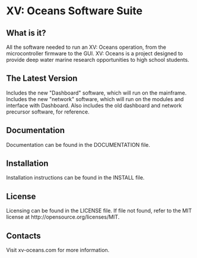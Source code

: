 <h1>XV: Oceans Software Suite</h1>

<h2>What is it?</h2>

<p>All the software needed to run an XV: Oceans operation, from the microcontroller firmware to the GUI.
XV: Oceans is a project designed to provide deep water marine research opportunities to high school students.</p>

<h2>The Latest Version</h2>

<p>Includes the new "Dashboard" software, which will run on the mainframe.
Includes the new "network" software, which will run on the modules and interface with Dashboard.
Also includes the old dashboard and network precursor software, for reference.</p>

<h2>Documentation</h2>

<p>Documentation can be found in the DOCUMENTATION file.</p>

<h2>Installation</h2>

<p>Installation instructions can be found in the INSTALL file.</p>

<h2>License</h2>

<p>Licensing can be found in the LICENSE file. If file not found, refer to the MIT license at http://opensource.org/licenses/MIT.</p>

<h2>Contacts</h2>

<p>Visit xv-oceans.com for more information.</p>

